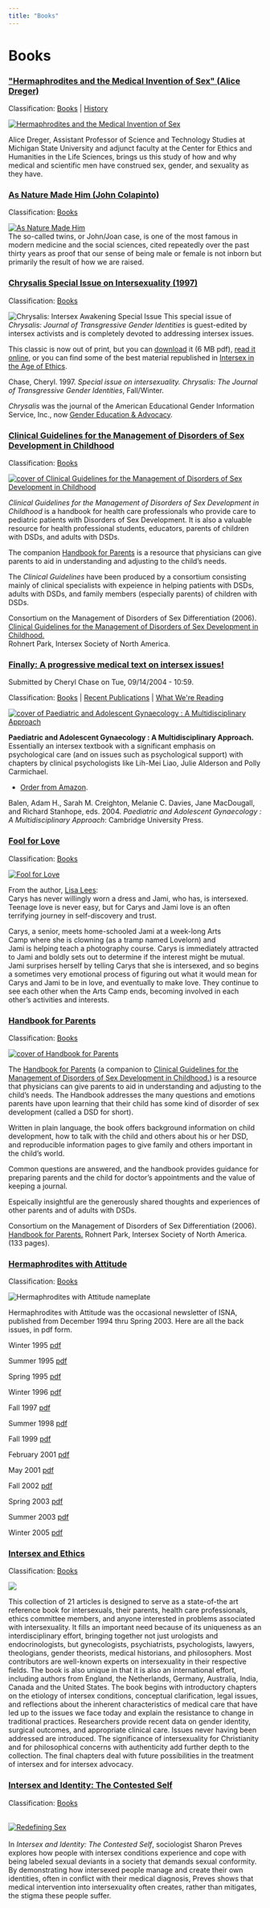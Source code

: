 ```yaml
---
title: "Books"
---
```


# Books

### ["Hermaphrodites and the Medical Invention of Sex" (Alice Dreger)][2]

Classification: [Books][3] | [History][4]

[![Hermaphrodites and the Medical Invention of Sex](/img/store/dregerhistory.gif)][5]

Alice Dreger, Assistant Professor of Science and Technology Studies at Michigan State University and adjunct faculty at the Center for Ethics and Humanities in the Life Sciences, brings us this study of how and why medical and scientific men have construed sex, gender, and sexuality as they have.

### [As Nature Made Him (John Colapinto)][6]

Classification: [Books][7]

[![As Nature Made Him](/img/books/colapinto.jpg)][8]  
The so-called twins, or John/Joan case, is one of the most famous in modern medicine and the social sciences, cited repeatedly over the past thirty years as proof that our sense of being male or female is not inborn but primarily the result of how we are raised.

### [Chrysalis Special Issue on Intersexuality (1997)][9]

Classification: [Books][10]

![Chrysalis: Intersex Awakening Special Issue](/img/store/chrysalis.gif) This special issue of _Chrysalis: Journal of Transgressive Gender Identities_ is guest-edited by intersex activists and is completely devoted to addressing intersex issues.

This classic is now out of print, but you can [download][11] it (6 MB pdf), [read it online][12], or you can find some of the best material republished in [Intersex in the Age of Ethics][13].

Chase, Cheryl. 1997. _Special issue on intersexuality. Chrysalis: The Journal of Transgressive Gender Identities_, Fall/Winter.

_Chrysalis_ was the journal of the American Educational Gender Information Service, Inc., now [Gender Education & Advocacy][14].

### [Clinical Guidelines for the Management of Disorders of Sex Development in Childhood][15]

Classification: [Books][16]

[![cover of Clinical Guidelines for the Management of Disorders of Sex Development in Childhood](http://www.isna.org/files/images/0-9773201-1-1.thumbnail.jpg)][17]

_Clinical Guidelines for the Management of Disorders of Sex Development in Childhood_ is a handbook for health care professionals who provide care to pediatric patients with Disorders of Sex Development. It is also a valuable resource for health professional students, educators, parents of children with DSDs, and adults with DSDs.

The companion [Handbook for Parents][18] is a resource that physicians can give parents to aid in understanding and adjusting to the child’s needs.

The _Clinical Guidelines_ have been produced by a consortium consisting mainly of clinical specialists with expeience in helping patients with DSDs, adults with DSDs, and family members (especially parents) of children with DSDs.

Consortium on the Management of Disorders of Sex Differentiation (2006). [Clinical Guidelines for the Management of Disorders of Sex Development in Childhood.][19]  
Rohnert Park, Intersex Society of North America.  

### [Finally: A progressive medical text on intersex issues!][20]

Submitted by Cheryl Chase on Tue, 09/14/2004 - 10:59.

Classification: [Books][21] | [Recent Publications][22] | [What We're Reading][23]

[![cover of Paediatric and Adolescent Gynaecology : A Multidisciplinary Approach](http://ec1.images-amazon.com/images/P/0521809614.01._BO2,204,203,200_PIsitb-dp-500-arrow,TopRight,45,-64_AA240_SH20_SCLZZZZZZZ_.jpg)][24]

**Paediatric and Adolescent Gynaecology : A Multidisciplinary Approach.** Essentially an intersex textbook with a significant emphasis on psychological care (and on issues such as psychological support) with chapters by clinical psychologists like Lih-Mei Liao, Julie Alderson and Polly Carmichael.

*   [Order from Amazon][25].

Balen, Adam H., Sarah M. Creighton, Melanie C. Davies, Jane MacDougall, and Richard Stanhope, eds. 2004. _Paediatric and Adolescent Gynaecology : A Multidisciplinary Approach_: Cambridge University Press.

### [Fool for Love][26]

Classification: [Books][27]

[![Fool for Love](http://www.isna.org/files/images/fool_for_love.thumbnail.jpg)][28]

From the author, [Lisa Lees][29]:  
Carys has never willingly worn a dress and Jami, who has, is intersexed. Teenage love is never easy, but for Carys and Jami love is an often terrifying journey in self-discovery and trust.

Carys, a senior, meets home-schooled Jami at a week-long Arts  
Camp where she is clowning (as a tramp named Lovelorn) and  
Jami is helping teach a photography course. Carys is immediately attracted to Jami and boldly sets out to determine if the interest might be mutual. Jami surprises herself by telling Carys that she is intersexed, and so begins a sometimes very emotional process of figuring out what it would mean for Carys and Jami to be in love, and eventually to make love. They continue to see each other when the Arts Camp ends, becoming involved in each other’s activities and interests.

### [Handbook for Parents][30]

Classification: [Books][31]

[![cover of Handbook for Parents](http://www.isna.org/files/images/0-9773201-0-3.thumbnail.jpg)][32]

The [Handbook for Parents][33] (a companion to [Clinical Guidelines for the Management of Disorders of Sex Development in Childhood.][34]) is a resource that physicians can give parents to aid in understanding and adjusting to the child’s needs. The Handbook addresses the many questions and emotions parents have upon learning that their child has some kind of disorder of sex development (called a DSD for short).

Written in plain language, the book offers background information on child development, how to talk with the child and others about his or her DSD, and reproducible information pages to give family and others important in the child’s world.

Common questions are answered, and the handbook provides guidance for preparing parents and the child for doctor’s appointments and the value of keeping a journal.

Espeically insightful are the generously shared thoughts and experiences of other parents and of adults with DSDs.

Consortium on the Management of Disorders of Sex Differentiation (2006). [Handbook for Parents.][35] Rohnert Park, Intersex Society of North America. (133 pages).  

### [Hermaphrodites with Attitude][36]

Classification: [Books][37]

![Hermaphrodites with Attitude nameplate](/files/hwa/nameplate.gif)

Hermaphrodites with Attitude was the occasional newsletter of ISNA, published from December 1994 thru Spring 2003. Here are all the back issues, in pdf form.

Winter 1995 [pdf][38]

Summer 1995 [pdf][39]

Spring 1995 [pdf][40]

Winter 1996 [pdf][41]

Fall 1997 [pdf][42]

Summer 1998 [pdf][43]

Fall 1999 [pdf][44]

February 2001 [pdf][45]

May 2001 [pdf][46]

Fall 2002 [pdf][47]

Spring 2003 [pdf][48]

Summer 2003 [pdf][49]

Winter 2005 [pdf][50]

### [Intersex and Ethics][51]

Classification: [Books][52]

[![](http://ec3.images-amazon.com/images/P/1402043139.01._AA240_SCLZZZZZZZ_.jpg)][53]

This collection of 21 articles is designed to serve as a state-of-the art reference book for intersexuals, their parents, health care professionals, ethics committee members, and anyone interested in problems associated with intersexuality. It fills an important need because of its uniqueness as an interdisciplinary effort, bringing together not just urologists and endocrinologists, but gynecologists, psychiatrists, psychologists, lawyers, theologians, gender theorists, medical historians, and philosophers. Most contributors are well-known experts on intersexuality in their respective fields. The book is also unique in that it is also an international effort, including authors from England, the Netherlands, Germany, Australia, India, Canada and the United States. The book begins with introductory chapters on the etiology of intersex conditions, conceptual clarification, legal issues, and reflections about the inherent characteristics of medical care that have led up to the issues we face today and explain the resistance to change in traditional practices. Researchers provide recent data on gender identity, surgical outcomes, and appropriate clinical care. Issues never having been addressed are introduced. The significance of intersexuality for Christianity and for philosophical concerns with authenticity add further depth to the collection. The final chapters deal with future possibilities in the treatment of intersex and for intersex advocacy.

### [Intersex and Identity: The Contested Self][54]

Classification: [Books][55]

[  
![Redefining Sex](/img/store/Preves.jpg)  
][56]  
In _Intersex and Identity: The Contested Self_, sociologist Sharon Preves explores how people with intersex conditions experience and cope with being labeled sexual deviants in a society that demands sexual conformity. By demonstrating how intersexed people manage and create their own identities, often in conflict with their medical diagnosis, Preves shows that medical intervention into intersexuality often creates, rather than mitigates, the stigma these people suffer.


[2]: /books/medicalinvention
[3]: /books
[4]: /library/history
[5]: http://www.amazon.com/exec/obidos/ASIN/1555721001/intersexsocietyo/
[6]: /books/colapinto
[7]: /books
[8]: http://www.amazon.com/exec/obidos/ISBN%3D0060192119/intersexsocietyo/
[9]: /books/chrysalis
[10]: /books
[11]: /pdf/chrysalis.pdf
[12]: /books/chrysalis
[13]: /books/ageofethics
[14]: http://www.gender.org
[15]: /books/clinical_guidelines
[16]: /books
[17]: http://www.dsdguidelines.org "Clinical Guidelines for the Management of Disorders of Sex Development in Childhood"
[18]: http://www.dsdguidelines.org
[19]: http://www.dsdguidelines.org
[20]: /books/pagma
[21]: /books
[22]: /library/recentpublications
[23]: /what_we_are_reading
[24]: http://www.amazon.com/exec/obidos/ASIN/0521809614/intersexsocietyo
[25]: http://www.amazon.com/exec/obidos/ASIN/0521809614/intersexsocietyo
[26]: /books/foolforlove
[27]: /books
[28]: /node/968
[29]: http://www.lisalees.com/
[30]: /books/handbook_for_parents
[31]: /books
[32]: http://www.dsdguidelines.org "Handbook for Parents"
[33]: http://www.dsdguidelines.org
[34]: http://www.dsdguidelines.org
[35]: http://www.dsdguidelines.org
[36]: /library/hwa
[37]: /books
[38]: /files/hwa/winter1995.pdf
[39]: /files/hwa/summer1995.pdf
[40]: /files/hwa/spring1995.pdf
[41]: /files/hwa/winter1996.pdf
[42]: /files/hwa/fall1997.pdf
[43]: /files/hwa/summer1998.pdf
[44]: /files/hwa/fall1999.pdf
[45]: /files/hwa/feb2001.pdf
[46]: /files/hwa/may2001.pdf
[47]: /files/hwa/fall2002.pdf
[48]: /files/hwa/spring2003.pdf
[49]: /files/hwa/summer2003.pdf
[50]: /files/hwa/winter2005.pdf
[51]: /books/intersex_and_ethics
[52]: /books
[53]: http://www.amazon.com/exec/obidos/ASIN/1402043139/intersexsocietyo
[54]: /intersexandidentity
[55]: /books
[56]: http://www.amazon.com:80/exec/obidos/ASIN/0813532299/intersexsocietyo/

